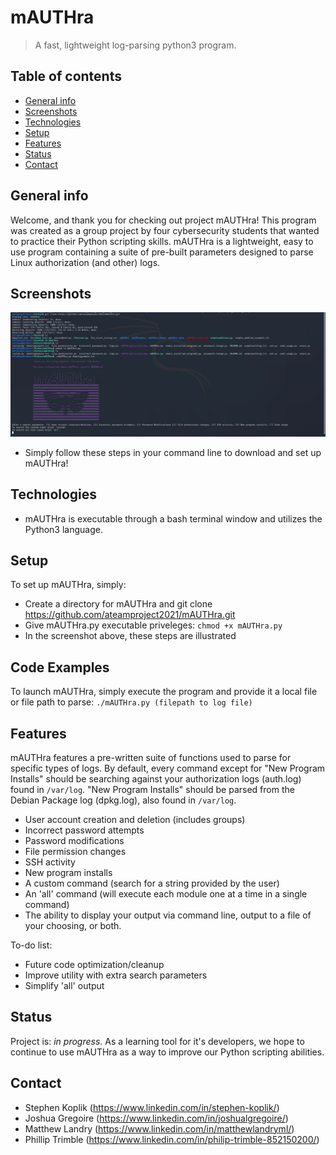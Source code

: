 # mAUTHra
> A fast, lightweight log-parsing python3 program.

## Table of contents
* [General info](#general-info)
* [Screenshots](#screenshots)
* [Technologies](#technologies)
* [Setup](#setup)
* [Features](#features)
* [Status](#status)
* [Contact](#contact)

## General info
Welcome, and thank you for checking out project mAUTHra! This program was created as a group project by four cybersecurity students that wanted to practice their Python scripting skills. mAUTHra is a lightweight, easy to use program containing a suite of pre-built parameters designed to parse Linux authorization (and other) logs.
## Screenshots
![User Interface](mAUTHrasetup.png)
* Simply follow these steps in your command line to download and set up mAUTHra!

## Technologies
* mAUTHra is executable through a bash terminal window and utilizes the Python3 language.

## Setup
To set up mAUTHra, simply: 

* Create a directory for mAUTHra and  git clone https://github.com/ateamproject2021/mAUTHra.git
* Give mAUTHra.py executable priveleges: `chmod +x mAUTHra.py`
* In the screenshot above, these steps are illustrated

## Code Examples
To launch mAUTHra, simply execute the program and provide it a local file or file path to parse:
`./mAUTHra.py (filepath to log file)`

## Features
mAUTHra features a pre-written suite of functions used to parse for specific types of logs. By default, every command except for "New Program Installs" should be searching against your authorization logs (auth.log) found in `/var/log`. "New Program Installs" should be parsed from the Debian Package log (dpkg.log), also found in `/var/log`.
* User account creation and deletion (includes groups)
* Incorrect password attempts
* Password modifications
* File permission changes
* SSH activity
* New program installs
* A custom command (search for a string provided by the user)
* An 'all' command (will execute each module one at a time in a single command)
* The ability to display your output via command line, output to a file of your choosing, or both.

To-do list:
* Future code optimization/cleanup
* Improve utility with extra search parameters
* Simplify 'all' output

## Status
Project is: _in progress_. As a learning tool for it's developers, we hope to continue to use mAUTHra as a way to improve our Python scripting abilities.

## Contact
* Stephen Koplik  (https://www.linkedin.com/in/stephen-koplik/)
* Joshua Gregoire (https://www.linkedin.com/in/joshualgregoire/)
* Matthew Landry (https://www.linkedin.com/in/matthewlandryml/)
* Phillip Trimble (https://www.linkedin.com/in/philip-trimble-852150200/)
